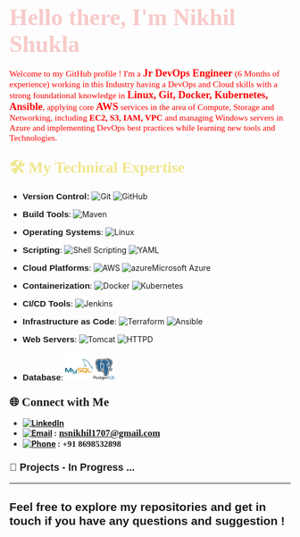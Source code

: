 ## <span style="font-size: 2em;font-family:Comic Sans;color:#F7CAC9;"> Hello there, I'm Nikhil Shukla 👋

<span style="font-size: 1.1em;font-family:Lucida Bright;color:red">Welcome to my GitHub profile ! I'm a **<span style="font-size: 1.2em;font-family:'Comic Sans'">Jr DevOps Engineer** (6 Months of experience) working in this Industry having a DevOps and Cloud skills with a strong foundational knowledge in **<span style="font-size: 1.2em;font-family:'Comic Sans'">Linux, Git, Docker, Kubernetes, Ansible**, applying core **<span style="font-size: 1.2em;font-family:'Comic Sans'">AWS** services in the area of Compute, Storage and Networking, including **EC2, S3, IAM, VPC** and managing Windows servers in Azure and implementing DevOps best practices while learning new tools and Technologies.

### <span style="font-size: 1.7em;font-family:'Cambria';color:khaki">🛠️ My Technical Expertise</span>

- **<span style="font-size: 1.1em;font-family:Arial">Version Control:** 
  ![Git](https://img.shields.io/badge/-Git-F05032?style=flat&logo=git&logoColor=white) ![GitHub](https://img.shields.io/badge/-GitHub-181717?style=flat&logo=github&logoColor=white)
- **<span style="font-size: 1.1em;font-family:Arial">Build Tools**: 
  ![Maven](https://img.shields.io/badge/-Maven-C71A36?style=flat&logo=apache-maven&logoColor=white)
- **<span style="font-size: 1.1em;font-family:Arial">Operating Systems**: 
  ![Linux](https://img.shields.io/badge/-Linux-FCC624?style=flat&logo=linux&logoColor=white)
- **<span style="font-size: 1.1em;font-family:Arial">Scripting**: 
  ![Shell Scripting](https://img.shields.io/badge/-Shell_Scripting-4EAA25?style=flat&logo=gnu-bash&logoColor=white)
  ![YAML](https://img.shields.io/badge/-YAML-000000?style=flat&logo=yaml&logoColor=white)

- **<span style="font-size: 1.1em;font-family:Arial">Cloud Platforms**: 
  ![AWS](https://img.shields.io/badge/-AWS-232F3E?style=flat&logo=amazon-aws&logoColor=white) <img src="https://www.vectorlogo.zone/logos/microsoft_azure/microsoft_azure-icon.svg" alt="azure" width="45" height="28"/>Microsoft Azure</a>
- **<span style="font-size: 1.1em;font-family:Arial">Containerization**: 
  ![Docker](https://img.shields.io/badge/-Docker-2496ED?style=flat&logo=docker&logoColor=white) ![Kubernetes](https://img.shields.io/badge/-Kubernetes-326CE5?style=flat&logo=kubernetes&logoColor=white)
- **<span style="font-size: 1.1em;font-family:Arial">CI/CD Tools**: 
  ![Jenkins](https://img.shields.io/badge/-Jenkins-D24939?style=flat&logo=jenkins&logoColor=white)
- **<span style="font-size: 1.1em;font-family:Arial">Infrastructure as Code**: 
  ![Terraform](https://img.shields.io/badge/-Terraform-623CE4?style=flat&logo=terraform&logoColor=white) ![Ansible](https://img.shields.io/badge/-Ansible-EE0000?style=flat&logo=ansible&logoColor=white)
- **<span style="font-size: 1.1em;font-family:Arial">Web Servers**: 
  ![Tomcat](https://img.shields.io/badge/-Tomcat-F8DC75?style=flat&logo=apache-tomcat&logoColor=white) ![HTTPD](https://img.shields.io/badge/-HTTPD-D22128?style=flat&logo=apache&logoColor=white)
   
-  **<span style="font-size: 1.1em;font-family:Arial">Database**: <img src="https://raw.githubusercontent.com/devicons/devicon/master/icons/mysql/mysql-original-wordmark.svg" alt="mysql" width="50" height="50"/><img src="https://raw.githubusercontent.com/devicons/devicon/master/icons/postgresql/postgresql-original-wordmark.svg" alt="Postgresql" width="40" height="40"/>
  
<!--- **Service Management Platform**: 
  ![ServiceNow](https://img.shields.io/badge/-ServiceNow-000000?style=flat&logo=servicenow&logoColor=white)-->

<!--- 🌱 I’m currently learning ...-->

<!--
### 📈 GitHub Stats

![Your GitHub stats](https://github-readme-stats.vercel.app/api?username=yourusername&show_icons=true&theme=radical)
![Top Langs](https://github-readme-stats.vercel.app/api/top-langs/?username=yourusername&layout=compact&theme=radical)
-->
### <span style="font-size: 1.3em;font-family:Cambria"> 🌐 Connect with Me
- **[![LinkedIn](https://img.shields.io/badge/-LinkedIn-0077B5?logo=linkedin&logoColor=white)](https://www.linkedin.com/in/nikhil-shukla-0b6743209/)**
- **[![Email](https://img.shields.io/badge/-Email-D14836?logo=gmail&logoColor=white)](mailto:nsnikhil1707@gmail.com) :**<span style="font-size: 1.2em;font-family:Calibri"> **nsnikhil1707@gmail.com**
- **[![Phone](https://img.shields.io/badge/-Phone-4CAF50?logo=phone&logoColor=white)](tel:+1234567890) :** **<span style="font-size: 1.1em;font-family:Cambria">+91 8698532898**
<!--- [LinkedIn](https://www.linkedin.com/in/nikhil-shukla-0b6743209)-->
<!--- [Twitter](https://twitter.com/yourprofile)-->


<!--
### 📄 Blog Posts
- [How to Set Up a CI/CD Pipeline with Jenkins and Docker](https://yourblog.com/jenkins-docker-cicd)
- [AWS Best Practices for DevOps Engineers](https://yourblog.com/aws-devops)
- [Automating Infrastructure with Terraform and Ansible](https://yourblog.com/terraform-ansible)
-->
 ### <span style="font-size: 1.1em;font-family:Arial">📂 Projects - In Progress ...
<!--- **Project 1**: [Shell Scripting](https://github.com/)
  - Description: Shell Scripting for Automation
- **Project 2**: [AWS Infra with Terraform](https://github.com/)
  - Description: Building the Infrastructure on AWS and deploying Application on Instance with terraform.
- **Project 4**: [Three Tier deployment On Docker](https://github.com/)
  - Description: Deploying the three tier application on Docker container with Jenkins Pipeline.
- **Project 4**: [Three Tier deployment On Kubernetes](https://github.com/)
  - Description: Three-Tier Web Application using ReactJS, NodeJS, and MongoDB, with Deployment on AWS EKS. 
<!--- **Project 3**: [Two Tier App deployment on Docker](https://github.com/)
  - Description: Deploying the application on Docker container with Jenkins Pipeline-->
-----

## <span style="font-size: 1em;font-family:Arial"> Feel free to explore my repositories and get in touch if you have any questions and suggestion !
